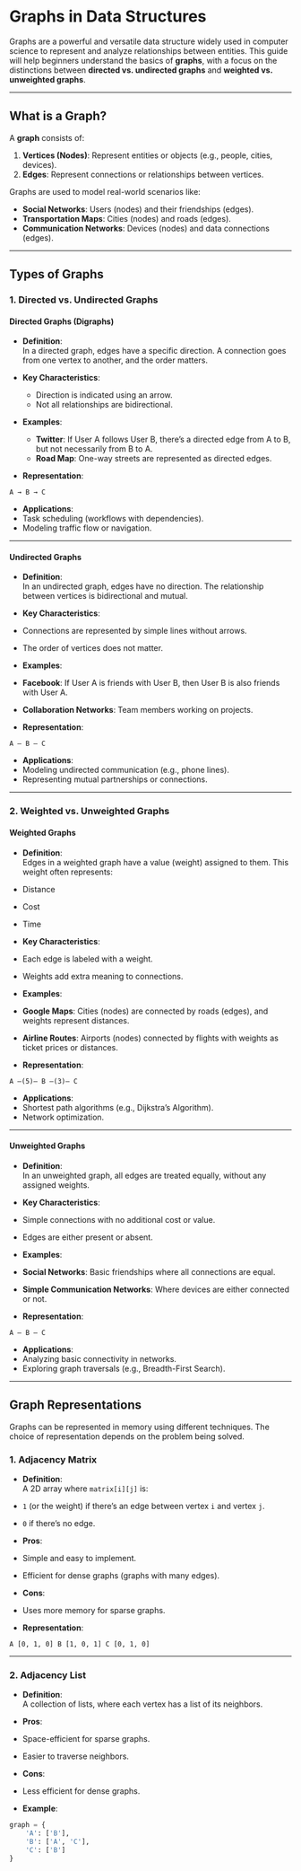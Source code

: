 # Graphs in Data Structures

Graphs are a powerful and versatile data structure widely used in computer science to represent and analyze relationships between entities. This guide will help beginners understand the basics of **graphs**, with a focus on the distinctions between **directed vs. undirected graphs** and **weighted vs. unweighted graphs**.

---

## **What is a Graph?**

A **graph** consists of:
1. **Vertices (Nodes)**: Represent entities or objects (e.g., people, cities, devices).
2. **Edges**: Represent connections or relationships between vertices.

Graphs are used to model real-world scenarios like:
- **Social Networks**: Users (nodes) and their friendships (edges).
- **Transportation Maps**: Cities (nodes) and roads (edges).
- **Communication Networks**: Devices (nodes) and data connections (edges).

---

## **Types of Graphs**

### **1. Directed vs. Undirected Graphs**

#### **Directed Graphs (Digraphs)**

- **Definition**:  
  In a directed graph, edges have a specific direction. A connection goes from one vertex to another, and the order matters.

- **Key Characteristics**:  
  - Direction is indicated using an arrow.
  - Not all relationships are bidirectional.

- **Examples**:  
  - **Twitter**: If User A follows User B, there’s a directed edge from A to B, but not necessarily from B to A.
  - **Road Map**: One-way streets are represented as directed edges.

- **Representation**:

```
A → B → C
```

- **Applications**:  
- Task scheduling (workflows with dependencies).
- Modeling traffic flow or navigation.

---

#### **Undirected Graphs**

- **Definition**:  
In an undirected graph, edges have no direction. The relationship between vertices is bidirectional and mutual.

- **Key Characteristics**:  
- Connections are represented by simple lines without arrows.
- The order of vertices does not matter.

- **Examples**:  
- **Facebook**: If User A is friends with User B, then User B is also friends with User A.
- **Collaboration Networks**: Team members working on projects.

- **Representation**:

```
A — B — C
```

- **Applications**:  
- Modeling undirected communication (e.g., phone lines).
- Representing mutual partnerships or connections.

---

### **2. Weighted vs. Unweighted Graphs**

#### **Weighted Graphs**

- **Definition**:  
Edges in a weighted graph have a value (weight) assigned to them. This weight often represents:
- Distance
- Cost
- Time

- **Key Characteristics**:  
- Each edge is labeled with a weight.
- Weights add extra meaning to connections.

- **Examples**:  
- **Google Maps**: Cities (nodes) are connected by roads (edges), and weights represent distances.
- **Airline Routes**: Airports (nodes) connected by flights with weights as ticket prices or distances.

- **Representation**:

```
A —(5)— B —(3)— C
```

- **Applications**:  
- Shortest path algorithms (e.g., Dijkstra’s Algorithm).
- Network optimization.

---

#### **Unweighted Graphs**

- **Definition**:  
In an unweighted graph, all edges are treated equally, without any assigned weights.

- **Key Characteristics**:  
- Simple connections with no additional cost or value.
- Edges are either present or absent.

- **Examples**:  
- **Social Networks**: Basic friendships where all connections are equal.
- **Simple Communication Networks**: Where devices are either connected or not.

- **Representation**:

```
A — B — C
```

- **Applications**:  
- Analyzing basic connectivity in networks.
- Exploring graph traversals (e.g., Breadth-First Search).

---

## **Graph Representations**

Graphs can be represented in memory using different techniques. The choice of representation depends on the problem being solved.

### **1. Adjacency Matrix**

- **Definition**:  
A 2D array where `matrix[i][j]` is:
- `1` (or the weight) if there’s an edge between vertex `i` and vertex `j`.
- `0` if there’s no edge.

- **Pros**:  
- Simple and easy to implement.
- Efficient for dense graphs (graphs with many edges).

- **Cons**:  
- Uses more memory for sparse graphs.

- **Representation**:

```
A [0, 1, 0] B [1, 0, 1] C [0, 1, 0]
```

---

### **2. Adjacency List**

- **Definition**:  
A collection of lists, where each vertex has a list of its neighbors.

- **Pros**:  
- Space-efficient for sparse graphs.
- Easier to traverse neighbors.

- **Cons**:  
- Less efficient for dense graphs.

- **Example**:

```python
graph = {
    'A': ['B'],
    'B': ['A', 'C'],
    'C': ['B']
}
